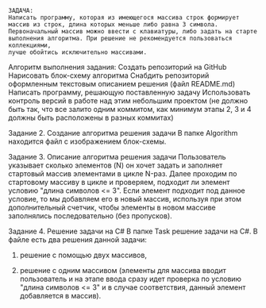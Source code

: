     ЗАДАЧА:
    Написать программу, которая из имеющегося массива строк формирует массив из строк, длина которых меньше либо равна 3 символа. 
    Первоначальный массив можно ввести с клавиатуры, либо задать на старте выполнения алгоритма. При решение не рекомендуется пользоваться коллекциями, 
    лучше обойтись исключительно массивами.

  Алгоритм выполнения задания:
  Создать репозиторий на GitHub
  Нарисовать блок-схему алгоритма
  Снабдить репозиторий оформленным текстовым описанием решения (файл README.md)
  Написать программу, решающую поставленную задачу
  Использовать контроль версий в работе над этим небольшим проектом 
  (не должно быть так, что все залито одним коммитом, как минимум этапы 2, 3 и 4 должны быть расположены в разных коммитах)


Задание 2. Создание алгоритма решения задачи
В папке Algorithm находится файл с изображением блок-схемы.

Задание 3. Описание алгоритма решения задачи
    Пользователь указывает сколько элементов (N) он хочет задать и заполняет стартовый массив элементами в цикле N-раз.
    Далее проходим по стартовому массиву в цикле и проверяем, подходит ли элемент условию 
    "длина символов <= 3". Если элемент подходит под данное условие, то мы добавляем его в новый массив, используя при этом дополнительный счетчик, 
      чтобы элементы в новом массиве заполнялись последовательно (без пропусков).

Задание 4. Решение задачи на C#
  В папке Task решение задачи на C#.
  В файле есть два решения данной задачи: 
  1) решение с помощью двух массивов,

  2) решение с одним массивом
     (элементы для массива вводит пользователь и на этапе ввода сразу идет проверка по условию "длина символов
     <= 3" и в случае соответствия, данный элемент добавляется в массив).
